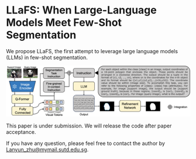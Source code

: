 # LLaFS: When Large-Language Models Meet Few-Shot Segmentation
We propose LLaFS, the first attempt to leverage large language models (LLMs) in few-shot segmentation.

![teaser](main_fig.png)

This paper is under submission. We will release the code after paper acceptance. 

If you have any question, please feel free to contact the author by Lanyun_zhu@mymail.sutd.edu.sg.
